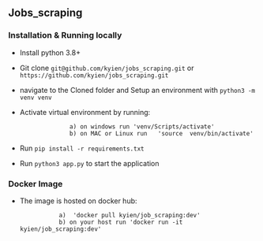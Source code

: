 ## Jobs_scraping


### Installation & Running locally

* Install python 3.8+
* Git clone `git@github.com/kyien/jobs_scraping.git` or `https://github.com/kyien/jobs_scraping.git`
* navigate to the Cloned folder and Setup an environment with `python3 -m venv venv`
* Activate virtual environment by running:
  
                    a) on windows run 'venv/Scripts/activate'
                    b) on MAC or Linux run   'source  venv/bin/activate'
            
* Run `pip install -r requirements.txt`
* Run `python3 app.py` to start the application

### Docker Image 
* The image is hosted on docker hub:

                 a)  'docker pull kyien/job_scraping:dev'
                 b) on your host run 'docker run -it kyien/job_scraping:dev'
   
